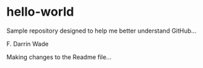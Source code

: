 # hello-world
Sample repository designed to help me better understand GitHub...

F. Darrin Wade

Making changes to the Readme file...
